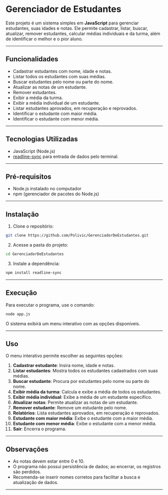 # Gerenciador de Estudantes

Este projeto é um sistema simples em **JavaScript** para gerenciar estudantes, suas idades e notas. Ele permite cadastrar, listar, buscar, atualizar, remover estudantes, calcular médias individuais e da turma, além de identificar o melhor e o pior aluno.

---

## Funcionalidades

* Cadastrar estudantes com nome, idade e notas.
* Listar todos os estudantes com suas médias.
* Buscar estudantes pelo nome ou parte do nome.
* Atualizar as notas de um estudante.
* Remover estudantes.
* Exibir a média da turma.
* Exibir a média individual de um estudante.
* Listar estudantes aprovados, em recuperação e reprovados.
* Identificar o estudante com maior média.
* Identificar o estudante com menor média.

---

## Tecnologias Utilizadas

* JavaScript (Node.js)
* [readline-sync](https://www.npmjs.com/package/readline-sync) para entrada de dados pelo terminal.

---

## Pré-requisitos

* Node.js instalado no computador
* npm (gerenciador de pacotes do Node.js)

---

## Instalação

1. Clone o repositório:

```bash
git clone https://github.com/Polivic/GerenciadorDeEstudantes.git
```

2. Acesse a pasta do projeto:

```bash
cd GerenciadorDeEstudantes
```

3. Instale a dependência:

```bash
npm install readline-sync
```

---

## Execução

Para executar o programa, use o comando:

```bash
node app.js
```

O sistema exibirá um menu interativo com as opções disponíveis.

---

## Uso

O menu interativo permite escolher as seguintes opções:

1. **Cadastrar estudante**: Insira nome, idade e notas.
2. **Listar estudantes**: Mostra todos os estudantes cadastrados com suas médias.
3. **Buscar estudante**: Procura por estudantes pelo nome ou parte do nome.
4. **Exibir média da turma**: Calcula e exibe a média de todos os estudantes.
5. **Exibir média individual**: Exibe a média de um estudante específico.
6. **Atualizar notas**: Permite atualizar as notas de um estudante.
7. **Remover estudante**: Remove um estudante pelo nome.
8. **Relatórios**: Lista estudantes aprovados, em recuperação e reprovados.
9. **Estudante com maior média**: Exibe o estudante com a maior média.
10. **Estudante com menor média**: Exibe o estudante com a menor média.
11. **Sair**: Encerra o programa.

---

## Observações

* As notas devem estar entre 0 e 10.
* O programa não possui persistência de dados; ao encerrar, os registros são perdidos.
* Recomenda-se inserir nomes corretos para facilitar a busca e atualização de dados.

---

